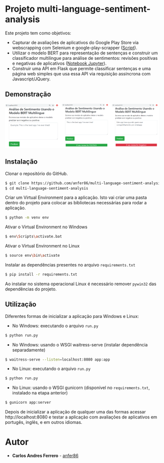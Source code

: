 # Projeto multi-language-sentiment-analysis

Este projeto tem como objetivos:
- Capturar de avaliações de aplicativos do Google Play Store via webscrapping com Selenium e google-play-scrapper ([Script](../master/data/app_scrapping.py)).
- Utilizar o modelo BERT para representação de sentenças e construir um classificador multilingue para análise de sentimentos: revisões positivas e negativas de aplicativos ([Notebook Jupyter](../master/model/exploring_bert.ipynb)).
- Construir uma API em Flask que permite classificar sentenças e uma página web simples que usa essa API via requisição assíncrona com Javascript/JQuery.

## Demonstração

![Exemplos de uso da aplicação](telas.png)

## Instalação

Clonar o repositório do GitHub.
```bash
$ git clone https://github.com/anfer86/multi-language-sentiment-analysis.git
$ cd multi-language-sentiment-analysis
```

Criar um Virtual Environment para a aplicação. Isto vai criar uma pasta dentro do projeto para colocar as bibliotecas necessárias para rodar a aplicação.
```bash
$ python -m venv env
```

Ativar o Virtual Environment no Windows
```bash
$ env\Scripts\activate.bat
```

Ativar o Virtual Environment no Linux
```bash
$ source env\bin\activate
```

Instalar as dependências presentes no arquivo `requirements.txt`
```bash
$ pip install -r requirements.txt
```

Ao instalar no sistema operacional Linux é necessário remover `pywin32` das dependências do projeto.

## Utilização

Diferentes formas de inicializar a aplicação para Windows e Linux:

- No Windows: executando o arquivo `run.py`
```bash
$ python run.py
```

- No Windows: usando o WSGI waitress-serve (instalar dependência separadamente)
```bash
$ waitress-serve --listen=localhost:8080 app:app
```

- No Linux: executando o arquivo `run.py`
```bash
$ python run.py
```

- No Linux: usando o WSGI gunicorn (disponível no `requirements.txt`, instalado na etapa anterior)
```bash
$ gunicorn app:server
```

Depois de inicializar a aplicação de qualquer uma das formas acessar http://localhost:8080 e testar a aplicação com avaliações de aplicativos em portugês, inglês, e em outros idiomas.

# Autor
* **Carlos Andres Ferrero** - [anfer86](https://github.com/anfer86/)